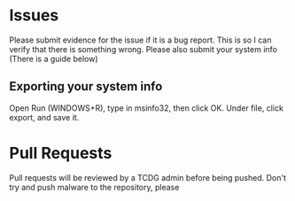 # Issues

Please submit evidence for the issue if it is a bug report. This is so I can verify that there is something wrong. Please also submit your system info (There is a guide below)

## Exporting your system info

Open Run (WINDOWS+R), type in msinfo32, then click OK. Under file, click export, and save it.

# Pull Requests

Pull requests will be reviewed by a TCDG admin before being pushed. Don't try and push malware to the repository, please
